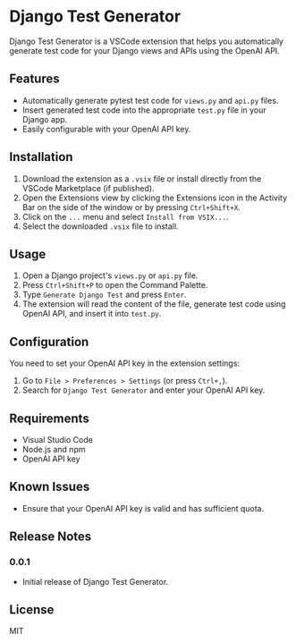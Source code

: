 # Django Test Generator

Django Test Generator is a VSCode extension that helps you automatically generate test code for your Django views and APIs using the OpenAI API.

## Features

- Automatically generate pytest test code for `views.py` and `api.py` files.
- Insert generated test code into the appropriate `test.py` file in your Django app.
- Easily configurable with your OpenAI API key.

## Installation

1. Download the extension as a `.vsix` file or install directly from the VSCode Marketplace (if published).
2. Open the Extensions view by clicking the Extensions icon in the Activity Bar on the side of the window or by pressing `Ctrl+Shift+X`.
3. Click on the `...` menu and select `Install from VSIX...`.
4. Select the downloaded `.vsix` file to install.

## Usage

1. Open a Django project's `views.py` or `api.py` file.
2. Press `Ctrl+Shift+P` to open the Command Palette.
3. Type `Generate Django Test` and press `Enter`.
4. The extension will read the content of the file, generate test code using OpenAI API, and insert it into `test.py`.

## Configuration

You need to set your OpenAI API key in the extension settings:
1. Go to `File > Preferences > Settings` (or press `Ctrl+,`).
2. Search for `Django Test Generator` and enter your OpenAI API key.

## Requirements

- Visual Studio Code
- Node.js and npm
- OpenAI API key

## Known Issues

- Ensure that your OpenAI API key is valid and has sufficient quota.

## Release Notes

### 0.0.1

- Initial release of Django Test Generator.

## License

MIT
